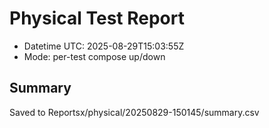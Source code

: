 # Physical Test Report
- Datetime UTC: 2025-08-29T15:03:55Z
- Mode: per-test compose up/down

## Summary
Saved to Reportsx/physical/20250829-150145/summary.csv
